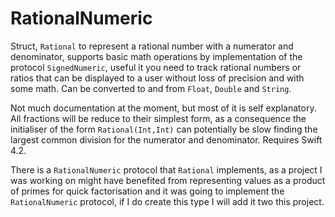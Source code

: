 # RationalNumeric
Struct, `Rational` to represent a rational number with a numerator and denominator, supports basic math operations by
implementation of the protocol `SignedNumeric`, useful it you need to track rational numbers or ratios that can be
displayed to a user without loss of precision and with some math. Can be converted to and from
`Float`, `Double` and `String`.

Not much documentation at the moment, but most of it is self explanatory.
All fractions will be reduce to their simplest form, as a consequence the initialiser of the form `Rational(Int,Int)`
can potentially be slow finding the largest common division for the numerator and denominator. Requires Swift 4.2.

There is a `RationalNumeric` protocol that `Rational` implements, as a project I was working on might have benefited
from representing values as a product of primes for quick factorisation and it was going to implement
the `RationalNumeric` protocol, if I do create this type I will add it two this project.
